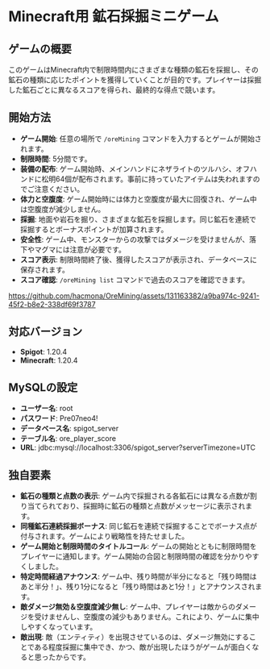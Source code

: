 # Minecraft用 鉱石採掘ミニゲーム

## ゲームの概要
このゲームはMinecraft内で制限時間内にさまざまな種類の鉱石を採掘し、その鉱石の種類に応じたポイントを獲得していくことが目的です。プレイヤーは採掘した鉱石ごとに異なるスコアを得られ、最終的な得点で競います。

## 開始方法
- **ゲーム開始**: 任意の場所で `/oreMining` コマンドを入力するとゲームが開始されます。
- **制限時間**: 5分間です。
- **装備の配布**: ゲーム開始時、メインハンドにネザライトのツルハシ、オフハンドに松明64個が配布されます。事前に持っていたアイテムは失われますのでご注意ください。
- **体力と空腹度**: ゲーム開始時には体力と空腹度が最大に回復され、ゲーム中は空腹度が減少しません。
- **採掘**: 地面や岩石を掘り、さまざまな鉱石を採掘します。同じ鉱石を連続で採掘するとボーナスポイントが加算されます。
- **安全性**: ゲーム中、モンスターからの攻撃ではダメージを受けませんが、落下やマグマには注意が必要です。
- **スコア表示**: 制限時間終了後、獲得したスコアが表示され、データベースに保存されます。
- **スコア確認**: `/oreMining list` コマンドで過去のスコアを確認できます。


https://github.com/hacmona/OreMining/assets/131163382/a9ba974c-9241-45f2-b8e2-338df69f3787


## 対応バージョン
- **Spigot**: 1.20.4
- **Minecraft**: 1.20.4

## MySQLの設定
- **ユーザー名**: root
- **パスワード**: Pre07neo4!
- **データベース名**: spigot_server
- **テーブル名**: ore_player_score
- **URL**: jdbc:mysql://localhost:3306/spigot_server?serverTimezone=UTC

## 独自要素
- **鉱石の種類と点数の表示**: ゲーム内で採掘される各鉱石には異なる点数が割り当てられており、採掘時に鉱石の種類と点数がメッセージに表示されます。
- **同種鉱石連続採掘ボーナス**: 同じ鉱石を連続で採掘することでボーナス点が付与されます。ゲームにより戦略性を持たせました。
- **ゲーム開始と制限時間のタイトルコール**: ゲームの開始とともに制限時間をプレイヤーに通知します。ゲーム開始の合図と制限時間の確認を分かりやすくしました。
- **特定時間経過アナウンス**: ゲーム中、残り時間が半分になると「残り時間はあと半分！」、残り1分になると「残り時間はあと1分！」とアナウンスされます。
- **敵ダメージ無効＆空腹度減少無し**: ゲーム中、プレイヤーは敵からのダメージを受けませんし、空腹度の減少もありません。これにより、ゲームに集中しやすくなっています。
- **敵出現**: 敵（エンティティ）を出現させているのは、ダメージ無効にすることである程度採掘に集中でき、かつ、敵が出現したほうがゲームが面白くなると思ったからです。
